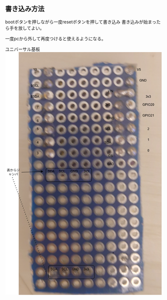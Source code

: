 

## 書き込み方法
bootボタンを押しながら一度resetボタンを押して書き込み
書き込みが始まったら手を放してよい。

一度pcから外して再度つけると使えるようになる。

ユニバーサル基板
![回路図](ユニバーサル基板.drawio.png)